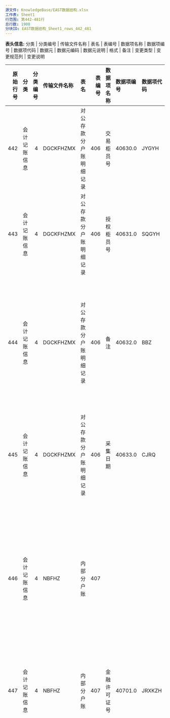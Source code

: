 ```yaml
---
源文件: KnowledgeBase/EAST数据结构.xlsx
工作表: Sheet1
行范围: 第442-481行
总行数: 1908
分块ID: EAST数据结构_Sheet1_rows_442_481
---
```


**表头信息:** 分类 | 分类编号 | 传输文件名称 | 表名 | 表编号 | 数据项名称 | 数据项编号 | 数据项代码 | 数据元 | 数据元编码 | 数据元说明 | 格式 | 备注 | 变更类型 | 变更规范列 | 变更说明

|   原始行号 | 分类         |   分类编号 | 传输文件名称   | 表名                   |   表编号 | 数据项名称     | 数据项编号   | 数据项代码   | 数据元       | 数据元编码   | 数据元说明                                                                                                                                                                                                                                                                                                                               | 格式   | 备注                                                                                                                                                                                                                                                                                                              | 变更类型   | 变更规范列   | 变更说明       |
|-----------:|:-------------|-----------:|:---------------|:-----------------------|---------:|:---------------|:-------------|:-------------|:-------------|:-------------|:-----------------------------------------------------------------------------------------------------------------------------------------------------------------------------------------------------------------------------------------------------------------------------------------------------------------------------------------|:-------|:------------------------------------------------------------------------------------------------------------------------------------------------------------------------------------------------------------------------------------------------------------------------------------------------------------------|:-----------|:-------------|:---------------|
|        442 | 会计记账信息 |          4 | DGCKFHZMX      | 对公存款分户账明细记录 |      406 | 交易柜员号     | 40630.0      | JYGYH        | 柜员号       | 1020.0       | 柜员编号，银行自定义。                                                                                                                                                                                                                                                                                                                   | C..30  | 关联数据项：柜员表.柜员号，自动办理的柜员号允许为空。                                                                                                                                                                                                                                                             |            |              |                |
|        443 | 会计记账信息 |          4 | DGCKFHZMX      | 对公存款分户账明细记录 |      406 | 授权柜员号     | 40631.0      | SQGYH        | 柜员号       | 1020.0       | 柜员编号，银行自定义。                                                                                                                                                                                                                                                                                                                   | C..30  | 关联数据项：柜员表.柜员号，无需授权的柜员号允许为空。                                                                                                                                                                                                                                                             | 修改       | 备注         |                |
|        444 | 会计记账信息 |          4 | DGCKFHZMX      | 对公存款分户账明细记录 |      406 | 备注           | 40632.0      | BBZ          | 备注         | 1038.0       | 银行自定义。                                                                                                                                                                                                                                                                                                                             | C..600 | 描述其他字段未能详尽说明的情况，或标注对本条报送记录的特殊说明（如视需要可用于说明各种不满足检核规则的例外情况：客户信息表中可标注“境外客户”“客户已工商注销”“客户名下账户均已管控”，信贷分户账中可标注“线上化业务”“自助类贷款”等）。不同备注事项用英文半角分号隔开。                                              | 新增       |              |                |
|        445 | 会计记账信息 |          4 | DGCKFHZMX      | 对公存款分户账明细记录 |      406 | 采集日期       | 40633.0      | CJRQ         | 日期         | 1005.0       | YYYYMMDD，默认值99991231。                                                                                                                                                                                                                                                                                                               | C8     | PK。采集日期指该期（批次）数据报送的期末日期，例如：按日采集的表，采集日期应为每日；按月采集的表，采集日期应为月末最后一天；以此类推。有特殊报送要求的，应以报送要求的截至日期为采集日期。                                                                                                                        |            |              |                |
|        446 | 会计记账信息 |          4 | NBFHZ          | 内部分户账             |      407 |                |              |              |              |              |                                                                                                                                                                                                                                                                                                                                          |        | 根据会计核算科目，除单列账之外的科目原则上都归入内部账采集；单列账报送至信用卡、对公/个人等分户账中；资本账户需要报送。以内部分户账号为最小颗粒报送，如账户注销或终结，在报送该账户最终状态后的次月可不再报送。交易与核算分离的机构，应根据总账科目中划分出对应内部分户账性质的科目，自定义内部分户账号进行报送。 | 修改       | 备注         |                |
|        447 | 会计记账信息 |          4 | NBFHZ          | 内部分户账             |      407 | 金融许可证号   | 40701.0      | JRXKZH       | 金融许可证号 | 1011.0       | 金融许可证机构编码编制规则（试行）                                                                                                                                                                                                                                                                                                       | C..30  | 填报账户归属的银行机构。营业机构、管理机构必须填报“金融许可证号”，内设机构、虚拟机构及营业部取本级或上一级管理机构的金融许可证号，优先取本级。                                                                                                                                                                    | 修改       | 备注         |                |
|            |              |            |                |                        |          |                |              |              |              |              | 　一、机构编码结构                                                                                                                                                                                                                                                                                                                       |        |                                                                                                                                                                                                                                                                                                                   |            |              |                |
|            |              |            |                |                        |          |                |              |              |              |              | 　　机构编码由大写英文字母和数字组成，共15位。分六个部分，分别是机构类型代码、机构代码、组织类别代码、发证机关代码、地址代码、顺序代码，从左至右顺序排列，如下表所示。                                                                                                                                                                   |        |                                                                                                                                                                                                                                                                                                                   |            |              |                |
|            |              |            |                |                        |          |                |              |              |              |              | 　　二、机构编码含义                                                                                                                                                                                                                                                                                                                     |        |                                                                                                                                                                                                                                                                                                                   |            |              |                |
|            |              |            |                |                        |          |                |              |              |              |              | 　　（一）第［一］位是机构类型代码，用大写英文字母表示。                                                                                                                                                                                                                                                                                 |        |                                                                                                                                                                                                                                                                                                                   |            |              |                |
|            |              |            |                |                        |          |                |              |              |              |              | 　　A-政策性银行                                                                                                                                                                                                                                                                                                                         |        |                                                                                                                                                                                                                                                                                                                   |            |              |                |
|            |              |            |                |                        |          |                |              |              |              |              | 　　B-商业银行                                                                                                                                                                                                                                                                                                                           |        |                                                                                                                                                                                                                                                                                                                   |            |              |                |
|            |              |            |                |                        |          |                |              |              |              |              | 　　C-农村合作银行                                                                                                                                                                                                                                                                                                                       |        |                                                                                                                                                                                                                                                                                                                   |            |              |                |
|            |              |            |                |                        |          |                |              |              |              |              | 　　D-城市信用社                                                                                                                                                                                                                                                                                                                         |        |                                                                                                                                                                                                                                                                                                                   |            |              |                |
|            |              |            |                |                        |          |                |              |              |              |              | 　　E-农村信用社                                                                                                                                                                                                                                                                                                                         |        |                                                                                                                                                                                                                                                                                                                   |            |              |                |
|            |              |            |                |                        |          |                |              |              |              |              | 　　F-资金互助社                                                                                                                                                                                                                                                                                                                         |        |                                                                                                                                                                                                                                                                                                                   |            |              |                |
|            |              |            |                |                        |          |                |              |              |              |              | 　　J-金融资产管理公司                                                                                                                                                                                                                                                                                                                   |        |                                                                                                                                                                                                                                                                                                                   |            |              |                |
|            |              |            |                |                        |          |                |              |              |              |              | 　　K-信托公司                                                                                                                                                                                                                                                                                                                           |        |                                                                                                                                                                                                                                                                                                                   |            |              |                |
|            |              |            |                |                        |          |                |              |              |              |              | 　　L-财务公司                                                                                                                                                                                                                                                                                                                           |        |                                                                                                                                                                                                                                                                                                                   |            |              |                |
|            |              |            |                |                        |          |                |              |              |              |              | 　　M-金融租赁公司                                                                                                                                                                                                                                                                                                                       |        |                                                                                                                                                                                                                                                                                                                   |            |              |                |
|            |              |            |                |                        |          |                |              |              |              |              | 　　N-汽车金融公司                                                                                                                                                                                                                                                                                                                       |        |                                                                                                                                                                                                                                                                                                                   |            |              |                |
|            |              |            |                |                        |          |                |              |              |              |              | 　　P-货币经纪公司                                                                                                                                                                                                                                                                                                                       |        |                                                                                                                                                                                                                                                                                                                   |            |              |                |
|            |              |            |                |                        |          |                |              |              |              |              | 　　Q-贷款公司                                                                                                                                                                                                                                                                                                                           |        |                                                                                                                                                                                                                                                                                                                   |            |              |                |
|            |              |            |                |                        |          |                |              |              |              |              | 　　Z-其他类金融机构                                                                                                                                                                                                                                                                                                                     |        |                                                                                                                                                                                                                                                                                                                   |            |              |                |
|            |              |            |                |                        |          |                |              |              |              |              | 　　新增机构类型时，根据需要确定机构类型代码。                                                                                                                                                                                                                                                                                           |        |                                                                                                                                                                                                                                                                                                                   |            |              |                |
|            |              |            |                |                        |          |                |              |              |              |              | 　　（二）第［二］位至第［五］位是机构代码，用数字表示。                                                                                                                                                                                                                                                                                 |        |                                                                                                                                                                                                                                                                                                                   |            |              |                |
|            |              |            |                |                        |          |                |              |              |              |              | 　　1.每个法人机构指定唯一的代码，由计算机系统按照规则自动生成。除农村信用社、资金互助社、贷款公司（E、F、Q类机构）外，全国统一编码。E、F、Q类机构在省（自治区、直辖市）范围内统一编码。                                                                                                                                                 |        |                                                                                                                                                                                                                                                                                                                   |            |              |                |
|            |              |            |                |                        |          |                |              |              |              |              | 　　2.新设立的机构依照所属机构类型顺序排列。                                                                                                                                                                                                                                                                                             |        |                                                                                                                                                                                                                                                                                                                   |            |              |                |
|            |              |            |                |                        |          |                |              |              |              |              | 　　机构代码编码示例如下：                                                                                                                                                                                                                                                                                                               |        |                                                                                                                                                                                                                                                                                                                   |            |              |                |
|            |              |            |                |                        |          |                |              |              |              |              | 　　A-政策性银行                                                                                                                                                                                                                                                                                                                         |        |                                                                                                                                                                                                                                                                                                                   |            |              |                |
|            |              |            |                |                        |          |                |              |              |              |              | 　　0001-国家开发银行                                                                                                                                                                                                                                                                                                                    |        |                                                                                                                                                                                                                                                                                                                   |            |              |                |
|            |              |            |                |                        |          |                |              |              |              |              | 　　……                                                                                                                                                                                                                                                                                                                                   |        |                                                                                                                                                                                                                                                                                                                   |            |              |                |
|            |              |            |                |                        |          |                |              |              |              |              | 　　B-商业银行                                                                                                                                                                                                                                                                                                                           |        |                                                                                                                                                                                                                                                                                                                   |            |              |                |
|            |              |            |                |                        |          |                |              |              |              |              | 　　0001-中国工商银行股份有限公司                                                                                                                                                                                                                                                                                                        |        |                                                                                                                                                                                                                                                                                                                   |            |              |                |
|            |              |            |                |                        |          |                |              |              |              |              | 　　……                                                                                                                                                                                                                                                                                                                                   |        |                                                                                                                                                                                                                                                                                                                   |            |              |                |
|            |              |            |                |                        |          |                |              |              |              |              | 　　C-农村合作银行                                                                                                                                                                                                                                                                                                                       |        |                                                                                                                                                                                                                                                                                                                   |            |              |                |
|            |              |            |                |                        |          |                |              |              |              |              | 　　0001-天津大港农村合作银行                                                                                                                                                                                                                                                                                                            |        |                                                                                                                                                                                                                                                                                                                   |            |              |                |
|            |              |            |                |                        |          |                |              |              |              |              | 　　……                                                                                                                                                                                                                                                                                                                                   |        |                                                                                                                                                                                                                                                                                                                   |            |              |                |
|            |              |            |                |                        |          |                |              |              |              |              | 　　D-城市信用社                                                                                                                                                                                                                                                                                                                         |        |                                                                                                                                                                                                                                                                                                                   |            |              |                |
|            |              |            |                |                        |          |                |              |              |              |              | 　　0001-邯郸市城市信用社股份有限公司                                                                                                                                                                                                                                                                                                    |        |                                                                                                                                                                                                                                                                                                                   |            |              |                |
|            |              |            |                |                        |          |                |              |              |              |              | 　　……                                                                                                                                                                                                                                                                                                                                   |        |                                                                                                                                                                                                                                                                                                                   |            |              |                |
|            |              |            |                |                        |          |                |              |              |              |              | 　　E-农村信用社天津市                                                                                                                                                                                                                                                                                                                   |        |                                                                                                                                                                                                                                                                                                                   |            |              |                |
|            |              |            |                |                        |          |                |              |              |              |              | 　　0001-天津市宝坻区农村信用合作联社                                                                                                                                                                                                                                                                                                    |        |                                                                                                                                                                                                                                                                                                                   |            |              |                |
|            |              |            |                |                        |          |                |              |              |              |              | 　　……                                                                                                                                                                                                                                                                                                                                   |        |                                                                                                                                                                                                                                                                                                                   |            |              |                |
|            |              |            |                |                        |          |                |              |              |              |              | 　　新疆维吾尔自治区                                                                                                                                                                                                                                                                                                                     |        |                                                                                                                                                                                                                                                                                                                   |            |              |                |
|            |              |            |                |                        |          |                |              |              |              |              | 　　0001-新疆维吾尔自治区农村信用社联合社                                                                                                                                                                                                                                                                                                |        |                                                                                                                                                                                                                                                                                                                   |            |              |                |
|            |              |            |                |                        |          |                |              |              |              |              | 　　……                                                                                                                                                                                                                                                                                                                                   |        |                                                                                                                                                                                                                                                                                                                   |            |              |                |
|            |              |            |                |                        |          |                |              |              |              |              | 　　F-资金互助社                                                                                                                                                                                                                                                                                                                         |        |                                                                                                                                                                                                                                                                                                                   |            |              |                |
|            |              |            |                |                        |          |                |              |              |              |              | 　　吉林省                                                                                                                                                                                                                                                                                                                               |        |                                                                                                                                                                                                                                                                                                                   |            |              |                |
|            |              |            |                |                        |          |                |              |              |              |              | 　　0001-吉林省梨树县闰家村百信农村资金互助社                                                                                                                                                                                                                                                                                            |        |                                                                                                                                                                                                                                                                                                                   |            |              |                |
|            |              |            |                |                        |          |                |              |              |              |              | 　　……                                                                                                                                                                                                                                                                                                                                   |        |                                                                                                                                                                                                                                                                                                                   |            |              |                |
|            |              |            |                |                        |          |                |              |              |              |              | 　　青海省                                                                                                                                                                                                                                                                                                                               |        |                                                                                                                                                                                                                                                                                                                   |            |              |                |
|            |              |            |                |                        |          |                |              |              |              |              | 　　0001-青海省乐都县雨润镇兴乐农村资金互助社                                                                                                                                                                                                                                                                                            |        |                                                                                                                                                                                                                                                                                                                   |            |              |                |
|            |              |            |                |                        |          |                |              |              |              |              | 　　……                                                                                                                                                                                                                                                                                                                                   |        |                                                                                                                                                                                                                                                                                                                   |            |              |                |
|            |              |            |                |                        |          |                |              |              |              |              | 　　J-金融资产管理公司                                                                                                                                                                                                                                                                                                                   |        |                                                                                                                                                                                                                                                                                                                   |            |              |                |
|            |              |            |                |                        |          |                |              |              |              |              | 　　0001-中国华融资产管理公司                                                                                                                                                                                                                                                                                                            |        |                                                                                                                                                                                                                                                                                                                   |            |              |                |
|            |              |            |                |                        |          |                |              |              |              |              | 　　……                                                                                                                                                                                                                                                                                                                                   |        |                                                                                                                                                                                                                                                                                                                   |            |              |                |
|            |              |            |                |                        |          |                |              |              |              |              | 　　K-信托投资公司                                                                                                                                                                                                                                                                                                                       |        |                                                                                                                                                                                                                                                                                                                   |            |              |                |
|            |              |            |                |                        |          |                |              |              |              |              | 　　0001-中诚信托投资有限责任公司                                                                                                                                                                                                                                                                                                        |        |                                                                                                                                                                                                                                                                                                                   |            |              |                |
|            |              |            |                |                        |          |                |              |              |              |              | 　　……                                                                                                                                                                                                                                                                                                                                   |        |                                                                                                                                                                                                                                                                                                                   |            |              |                |
|            |              |            |                |                        |          |                |              |              |              |              | 　　L-财务公司                                                                                                                                                                                                                                                                                                                           |        |                                                                                                                                                                                                                                                                                                                   |            |              |                |
|            |              |            |                |                        |          |                |              |              |              |              | 　　0001-中海石油财务有限责任公司                                                                                                                                                                                                                                                                                                        |        |                                                                                                                                                                                                                                                                                                                   |            |              |                |
|            |              |            |                |                        |          |                |              |              |              |              | 　　……                                                                                                                                                                                                                                                                                                                                   |        |                                                                                                                                                                                                                                                                                                                   |            |              |                |
|            |              |            |                |                        |          |                |              |              |              |              | 　　M-金融租赁公司                                                                                                                                                                                                                                                                                                                       |        |                                                                                                                                                                                                                                                                                                                   |            |              |                |
|            |              |            |                |                        |          |                |              |              |              |              | 　　0001-中国外贸金融租赁公司                                                                                                                                                                                                                                                                                                            |        |                                                                                                                                                                                                                                                                                                                   |            |              |                |
|            |              |            |                |                        |          |                |              |              |              |              | 　　……                                                                                                                                                                                                                                                                                                                                   |        |                                                                                                                                                                                                                                                                                                                   |            |              |                |
|            |              |            |                |                        |          |                |              |              |              |              | 　　N-汽车金融公司                                                                                                                                                                                                                                                                                                                       |        |                                                                                                                                                                                                                                                                                                                   |            |              |                |
|            |              |            |                |                        |          |                |              |              |              |              | 　　0001-大众汽车金融（中国）有限公司                                                                                                                                                                                                                                                                                                    |        |                                                                                                                                                                                                                                                                                                                   |            |              |                |
|            |              |            |                |                        |          |                |              |              |              |              | 　　……                                                                                                                                                                                                                                                                                                                                   |        |                                                                                                                                                                                                                                                                                                                   |            |              |                |
|            |              |            |                |                        |          |                |              |              |              |              | 　　P-货币经纪公司                                                                                                                                                                                                                                                                                                                       |        |                                                                                                                                                                                                                                                                                                                   |            |              |                |
|            |              |            |                |                        |          |                |              |              |              |              | 　　0001-上海国利货币经纪有限公司                                                                                                                                                                                                                                                                                                        |        |                                                                                                                                                                                                                                                                                                                   |            |              |                |
|            |              |            |                |                        |          |                |              |              |              |              | 　　……                                                                                                                                                                                                                                                                                                                                   |        |                                                                                                                                                                                                                                                                                                                   |            |              |                |
|            |              |            |                |                        |          |                |              |              |              |              | 　　Q-贷款公司四川省                                                                                                                                                                                                                                                                                                                     |        |                                                                                                                                                                                                                                                                                                                   |            |              |                |
|            |              |            |                |                        |          |                |              |              |              |              | 　　0001-四川省仪陇县惠民贷款有限责任公司                                                                                                                                                                                                                                                                                                |        |                                                                                                                                                                                                                                                                                                                   |            |              |                |
|            |              |            |                |                        |          |                |              |              |              |              | 　　……                                                                                                                                                                                                                                                                                                                                   |        |                                                                                                                                                                                                                                                                                                                   |            |              |                |
|            |              |            |                |                        |          |                |              |              |              |              | 　　新疆维吾尔自治区                                                                                                                                                                                                                                                                                                                     |        |                                                                                                                                                                                                                                                                                                                   |            |              |                |
|            |              |            |                |                        |          |                |              |              |              |              | 　　0001-                                                                                                                                                                                                                                                                                                                                |        |                                                                                                                                                                                                                                                                                                                   |            |              |                |
|            |              |            |                |                        |          |                |              |              |              |              | 　　……                                                                                                                                                                                                                                                                                                                                   |        |                                                                                                                                                                                                                                                                                                                   |            |              |                |
|            |              |            |                |                        |          |                |              |              |              |              | 　　Z-其他类金融机构                                                                                                                                                                                                                                                                                                                     |        |                                                                                                                                                                                                                                                                                                                   |            |              |                |
|            |              |            |                |                        |          |                |              |              |              |              | 　　0001-中央国债登记结算有限责任公司                                                                                                                                                                                                                                                                                                    |        |                                                                                                                                                                                                                                                                                                                   |            |              |                |
|            |              |            |                |                        |          |                |              |              |              |              | 　　……                                                                                                                                                                                                                                                                                                                                   |        |                                                                                                                                                                                                                                                                                                                   |            |              |                |
|            |              |            |                |                        |          |                |              |              |              |              | 　　（三）第〔六〕位是组织类别代码，用大写英文字母表示。                                                                                                                                                                                                                                                                                 |        |                                                                                                                                                                                                                                                                                                                   |            |              |                |
|            |              |            |                |                        |          |                |              |              |              |              | 　　机构类型不同，组织类别代码的含义不同。定义如下：                                                                                                                                                                                                                                                                                     |        |                                                                                                                                                                                                                                                                                                                   |            |              |                |
|            |              |            |                |                        |          |                |              |              |              |              | 　　1.A-政策性银行                                                                                                                                                                                                                                                                                                                       |        |                                                                                                                                                                                                                                                                                                                   |            |              |                |
|            |              |            |                |                        |          |                |              |              |              |              | 　　H-总行                                                                                                                                                                                                                                                                                                                               |        |                                                                                                                                                                                                                                                                                                                   |            |              |                |
|            |              |            |                |                        |          |                |              |              |              |              | 　　G-总行营业部                                                                                                                                                                                                                                                                                                                         |        |                                                                                                                                                                                                                                                                                                                   |            |              |                |
|            |              |            |                |                        |          |                |              |              |              |              | 　　H-级分行                                                                                                                                                                                                                                                                                                                             |        |                                                                                                                                                                                                                                                                                                                   |            |              |                |
|            |              |            |                |                        |          |                |              |              |              |              | 　　K-一级分行营业部                                                                                                                                                                                                                                                                                                                     |        |                                                                                                                                                                                                                                                                                                                   |            |              |                |
|            |              |            |                |                        |          |                |              |              |              |              | 　　M-二级分行                                                                                                                                                                                                                                                                                                                           |        |                                                                                                                                                                                                                                                                                                                   |            |              |                |
|            |              |            |                |                        |          |                |              |              |              |              | 　　S-支行                                                                                                                                                                                                                                                                                                                               |        |                                                                                                                                                                                                                                                                                                                   |            |              |                |
|            |              |            |                |                        |          |                |              |              |              |              | 　　X-其他分支机构                                                                                                                                                                                                                                                                                                                       |        |                                                                                                                                                                                                                                                                                                                   |            |              |                |
|            |              |            |                |                        |          |                |              |              |              |              | 　　2.B-商业银行                                                                                                                                                                                                                                                                                                                         |        |                                                                                                                                                                                                                                                                                                                   |            |              |                |
|            |              |            |                |                        |          |                |              |              |              |              | 　　H-总行                                                                                                                                                                                                                                                                                                                               |        |                                                                                                                                                                                                                                                                                                                   |            |              |                |
|            |              |            |                |                        |          |                |              |              |              |              | 　　G-总行营业部、专营机构                                                                                                                                                                                                                                                                                                               |        |                                                                                                                                                                                                                                                                                                                   |            |              |                |
|            |              |            |                |                        |          |                |              |              |              |              | 　　B-一级分行                                                                                                                                                                                                                                                                                                                           |        |                                                                                                                                                                                                                                                                                                                   |            |              |                |
|            |              |            |                |                        |          |                |              |              |              |              | 　　K-一级分行营业部                                                                                                                                                                                                                                                                                                                     |        |                                                                                                                                                                                                                                                                                                                   |            |              |                |
|            |              |            |                |                        |          |                |              |              |              |              | 　　L-二级分行                                                                                                                                                                                                                                                                                                                           |        |                                                                                                                                                                                                                                                                                                                   |            |              |                |
|            |              |            |                |                        |          |                |              |              |              |              | 　　M-直属支行                                                                                                                                                                                                                                                                                                                           |        |                                                                                                                                                                                                                                                                                                                   |            |              |                |
|            |              |            |                |                        |          |                |              |              |              |              | 　　N-二级分行营业部                                                                                                                                                                                                                                                                                                                     |        |                                                                                                                                                                                                                                                                                                                   |            |              |                |
|            |              |            |                |                        |          |                |              |              |              |              | 　　S-支行                                                                                                                                                                                                                                                                                                                               |        |                                                                                                                                                                                                                                                                                                                   |            |              |                |
|            |              |            |                |                        |          |                |              |              |              |              | 　　U-分理处、办事处、营业所                                                                                                                                                                                                                                                                                                             |        |                                                                                                                                                                                                                                                                                                                   |            |              |                |
|            |              |            |                |                        |          |                |              |              |              |              | 　　V-储蓄所                                                                                                                                                                                                                                                                                                                             |        |                                                                                                                                                                                                                                                                                                                   |            |              |                |
|            |              |            |                |                        |          |                |              |              |              |              | 　　X-其他分支机构                                                                                                                                                                                                                                                                                                                       |        |                                                                                                                                                                                                                                                                                                                   |            |              |                |
|            |              |            |                |                        |          |                |              |              |              |              | 　　3.C-农村合作银行                                                                                                                                                                                                                                                                                                                     |        |                                                                                                                                                                                                                                                                                                                   |            |              |                |
|            |              |            |                |                        |          |                |              |              |              |              | 　　H-总行                                                                                                                                                                                                                                                                                                                               |        |                                                                                                                                                                                                                                                                                                                   |            |              |                |
|            |              |            |                |                        |          |                |              |              |              |              | 　　S-支行                                                                                                                                                                                                                                                                                                                               |        |                                                                                                                                                                                                                                                                                                                   |            |              |                |
|            |              |            |                |                        |          |                |              |              |              |              | 　　U-分理处                                                                                                                                                                                                                                                                                                                             |        |                                                                                                                                                                                                                                                                                                                   |            |              |                |
|            |              |            |                |                        |          |                |              |              |              |              | 　　V-储蓄所                                                                                                                                                                                                                                                                                                                             |        |                                                                                                                                                                                                                                                                                                                   |            |              |                |
|            |              |            |                |                        |          |                |              |              |              |              | 　　X-其他分支机构                                                                                                                                                                                                                                                                                                                       |        |                                                                                                                                                                                                                                                                                                                   |            |              |                |
|            |              |            |                |                        |          |                |              |              |              |              | 　　4.D-城市信用社                                                                                                                                                                                                                                                                                                                       |        |                                                                                                                                                                                                                                                                                                                   |            |              |                |
|            |              |            |                |                        |          |                |              |              |              |              | 　　H-法人                                                                                                                                                                                                                                                                                                                               |        |                                                                                                                                                                                                                                                                                                                   |            |              |                |
|            |              |            |                |                        |          |                |              |              |              |              | 　　S-分社、营业部                                                                                                                                                                                                                                                                                                                       |        |                                                                                                                                                                                                                                                                                                                   |            |              |                |
|            |              |            |                |                        |          |                |              |              |              |              | 　　X-其他分支机构                                                                                                                                                                                                                                                                                                                       |        |                                                                                                                                                                                                                                                                                                                   |            |              |                |
|            |              |            |                |                        |          |                |              |              |              |              | 　　5.E-农村信用社                                                                                                                                                                                                                                                                                                                       |        |                                                                                                                                                                                                                                                                                                                   |            |              |                |
|            |              |            |                |                        |          |                |              |              |              |              | 　　H-省（自治区、直辖市）联合社                                                                                                                                                                                                                                                                                                         |        |                                                                                                                                                                                                                                                                                                                   |            |              |                |
|            |              |            |                |                        |          |                |              |              |              |              | 　　B-地（市）联合社、联社                                                                                                                                                                                                                                                                                                               |        |                                                                                                                                                                                                                                                                                                                   |            |              |                |
|            |              |            |                |                        |          |                |              |              |              |              | 　　S-县（市）联合社、联社、合作社（县级）                                                                                                                                                                                                                                                                                               |        |                                                                                                                                                                                                                                                                                                                   |            |              |                |
|            |              |            |                |                        |          |                |              |              |              |              | 　　T-信用合作社                                                                                                                                                                                                                                                                                                                         |        |                                                                                                                                                                                                                                                                                                                   |            |              |                |
|            |              |            |                |                        |          |                |              |              |              |              | 　　U-信用社、分社                                                                                                                                                                                                                                                                                                                       |        |                                                                                                                                                                                                                                                                                                                   |            |              |                |
|            |              |            |                |                        |          |                |              |              |              |              | 　　V-储蓄所                                                                                                                                                                                                                                                                                                                             |        |                                                                                                                                                                                                                                                                                                                   |            |              |                |
|            |              |            |                |                        |          |                |              |              |              |              | 　　X-其他分支机构                                                                                                                                                                                                                                                                                                                       |        |                                                                                                                                                                                                                                                                                                                   |            |              |                |
|            |              |            |                |                        |          |                |              |              |              |              | 　　6.F-资金互助社                                                                                                                                                                                                                                                                                                                       |        |                                                                                                                                                                                                                                                                                                                   |            |              |                |
|            |              |            |                |                        |          |                |              |              |              |              | 　　H-法人                                                                                                                                                                                                                                                                                                                               |        |                                                                                                                                                                                                                                                                                                                   |            |              |                |
|            |              |            |                |                        |          |                |              |              |              |              | 　　7.J-金融资产管理公司                                                                                                                                                                                                                                                                                                                 |        |                                                                                                                                                                                                                                                                                                                   |            |              |                |
|            |              |            |                |                        |          |                |              |              |              |              | 　　H-总公司                                                                                                                                                                                                                                                                                                                             |        |                                                                                                                                                                                                                                                                                                                   |            |              |                |
|            |              |            |                |                        |          |                |              |              |              |              | 　　B-办事处                                                                                                                                                                                                                                                                                                                             |        |                                                                                                                                                                                                                                                                                                                   |            |              |                |
|            |              |            |                |                        |          |                |              |              |              |              | 　　X-其他分支机构                                                                                                                                                                                                                                                                                                                       |        |                                                                                                                                                                                                                                                                                                                   |            |              |                |
|            |              |            |                |                        |          |                |              |              |              |              | 　　8.K-信托公司                                                                                                                                                                                                                                                                                                                         |        |                                                                                                                                                                                                                                                                                                                   |            |              |                |
|            |              |            |                |                        |          |                |              |              |              |              | 　　H-法人                                                                                                                                                                                                                                                                                                                               |        |                                                                                                                                                                                                                                                                                                                   |            |              |                |
|            |              |            |                |                        |          |                |              |              |              |              | 　　9.N-汽车金融公司                                                                                                                                                                                                                                                                                                                     |        |                                                                                                                                                                                                                                                                                                                   |            |              |                |
|            |              |            |                |                        |          |                |              |              |              |              | 　　H-法人                                                                                                                                                                                                                                                                                                                               |        |                                                                                                                                                                                                                                                                                                                   |            |              |                |
|            |              |            |                |                        |          |                |              |              |              |              | 　　10.L-财务公司                                                                                                                                                                                                                                                                                                                        |        |                                                                                                                                                                                                                                                                                                                   |            |              |                |
|            |              |            |                |                        |          |                |              |              |              |              | 　　H-总公司                                                                                                                                                                                                                                                                                                                             |        |                                                                                                                                                                                                                                                                                                                   |            |              |                |
|            |              |            |                |                        |          |                |              |              |              |              | 　　B-分公司                                                                                                                                                                                                                                                                                                                             |        |                                                                                                                                                                                                                                                                                                                   |            |              |                |
|            |              |            |                |                        |          |                |              |              |              |              | 　　X-其他分支机构                                                                                                                                                                                                                                                                                                                       |        |                                                                                                                                                                                                                                                                                                                   |            |              |                |
|            |              |            |                |                        |          |                |              |              |              |              | 　　11.M-金融租赁公司                                                                                                                                                                                                                                                                                                                    |        |                                                                                                                                                                                                                                                                                                                   |            |              |                |
|            |              |            |                |                        |          |                |              |              |              |              | 　　H-总公司                                                                                                                                                                                                                                                                                                                             |        |                                                                                                                                                                                                                                                                                                                   |            |              |                |
|            |              |            |                |                        |          |                |              |              |              |              | 　　B-分公司                                                                                                                                                                                                                                                                                                                             |        |                                                                                                                                                                                                                                                                                                                   |            |              |                |
|            |              |            |                |                        |          |                |              |              |              |              | 　　X-其他分支机构                                                                                                                                                                                                                                                                                                                       |        |                                                                                                                                                                                                                                                                                                                   |            |              |                |
|            |              |            |                |                        |          |                |              |              |              |              | 　　12.P-货币经纪公司                                                                                                                                                                                                                                                                                                                    |        |                                                                                                                                                                                                                                                                                                                   |            |              |                |
|            |              |            |                |                        |          |                |              |              |              |              | 　　H-总公司                                                                                                                                                                                                                                                                                                                             |        |                                                                                                                                                                                                                                                                                                                   |            |              |                |
|            |              |            |                |                        |          |                |              |              |              |              | 　　B-分公司                                                                                                                                                                                                                                                                                                                             |        |                                                                                                                                                                                                                                                                                                                   |            |              |                |
|            |              |            |                |                        |          |                |              |              |              |              | 　　X-其他分支机构                                                                                                                                                                                                                                                                                                                       |        |                                                                                                                                                                                                                                                                                                                   |            |              |                |
|            |              |            |                |                        |          |                |              |              |              |              | 　　13.Q-贷款公司                                                                                                                                                                                                                                                                                                                        |        |                                                                                                                                                                                                                                                                                                                   |            |              |                |
|            |              |            |                |                        |          |                |              |              |              |              | 　　H-总公司                                                                                                                                                                                                                                                                                                                             |        |                                                                                                                                                                                                                                                                                                                   |            |              |                |
|            |              |            |                |                        |          |                |              |              |              |              | 　　B-分公司                                                                                                                                                                                                                                                                                                                             |        |                                                                                                                                                                                                                                                                                                                   |            |              |                |
|            |              |            |                |                        |          |                |              |              |              |              | 　　X-其他分支机构                                                                                                                                                                                                                                                                                                                       |        |                                                                                                                                                                                                                                                                                                                   |            |              |                |
|            |              |            |                |                        |          |                |              |              |              |              | 　　14.Z-其他类金融机构                                                                                                                                                                                                                                                                                                                  |        |                                                                                                                                                                                                                                                                                                                   |            |              |                |
|            |              |            |                |                        |          |                |              |              |              |              | 　　Z类机构组织类别代码编码方法参照以上规则。                                                                                                                                                                                                                                                                                            |        |                                                                                                                                                                                                                                                                                                                   |            |              |                |
|            |              |            |                |                        |          |                |              |              |              |              | 　　新增机构类型时，参照以上规则，根据实际情况定义其组织类别代码。                                                                                                                                                                                                                                                                       |        |                                                                                                                                                                                                                                                                                                                   |            |              |                |
|            |              |            |                |                        |          |                |              |              |              |              | 　　（四）第〔七〕位是发证机关代码，用数字表示。                                                                                                                                                                                                                                                                                         |        |                                                                                                                                                                                                                                                                                                                   |            |              |                |
|            |              |            |                |                        |          |                |              |              |              |              | 　　1-银保监会                                                                                                                                                                                                                                                                                                                           |        |                                                                                                                                                                                                                                                                                                                   |            |              |                |
|            |              |            |                |                        |          |                |              |              |              |              | 　　2-银监局                                                                                                                                                                                                                                                                                                                             |        |                                                                                                                                                                                                                                                                                                                   |            |              |                |
|            |              |            |                |                        |          |                |              |              |              |              | 　　3-银监分局                                                                                                                                                                                                                                                                                                                           |        |                                                                                                                                                                                                                                                                                                                   |            |              |                |
|            |              |            |                |                        |          |                |              |              |              |              | 　　（五）第〔八〕位至第〔十一〕是地址代码，用数字表示。按照《中华人民共和国行政区划代码》 （GB/T2260），取市（地区、自治州、盟）、直辖市行政区划代码前四位，作为地址代码。                                                                                                                                                              |        |                                                                                                                                                                                                                                                                                                                   |            |              |                |
|            |              |            |                |                        |          |                |              |              |              |              | 　　地址代码示例如下：1100表示北京市，1200表示天津市，1301表示石家庄市，……                                                                                                                                                                                                                                                               |        |                                                                                                                                                                                                                                                                                                                   |            |              |                |
|            |              |            |                |                        |          |                |              |              |              |              | 　　（六）第〔十二〕位至第〔十五〕位是顺序代码，用数字表示。机构类型代码、机构代码、组织类别代码、发证机关代码和地址代码相同的机构按照制发金融许可证的顺序编码。                                                                                                                                                                         |        |                                                                                                                                                                                                                                                                                                                   |            |              |                |
|            |              |            |                |                        |          |                |              |              |              |              | 　　三、机构编码的编制规则                                                                                                                                                                                                                                                                                                               |        |                                                                                                                                                                                                                                                                                                                   |            |              |                |
|            |              |            |                |                        |          |                |              |              |              |              | 　　编制机构编码时，按照从左至右的顺序依次确定机构类型代码、机构代码、组织类别代码、发证机关代码、地址代码、顺序代码，由计算机自动生成。                                                                                                                                                                                                 |        |                                                                                                                                                                                                                                                                                                                   |            |              |                |
|            |              |            |                |                        |          |                |              |              |              |              | 　　为了保证机构编码的唯一性，以利于电子计算机较长时间地存储数据，因行政许可变更需换发金融许可证，涉及机构编码变更的，原机构编码不再使用.金融机构终止的，机构编码不再使用。注销开业许可收回金融许可证的，机构编码不再使用。                                                                                                              |        |                                                                                                                                                                                                                                                                                                                   |            |              |                |
|        448 | 会计记账信息 |          4 | NBFHZ          | 内部分户账             |      407 | 内部机构号     | 40702.0      | NBJGH        | 内部机构号   | 1012.0       | 银行内部机构号。应具有标识机构的唯一性。                                                                                                                                                                                                                                                                                                 | C..30  | 填报账户归属的银行机构。关联数据项：机构信息表.内部机构号                                                                                                                                                                                                                                                         |            |              |                |
|        449 | 会计记账信息 |          4 | NBFHZ          | 内部分户账             |      407 | 银行机构名称   | 40703.0      | YHJGMC       | 名称         | 1001.0       | 名称应与公章所使用的名称完全一致。银行机构以银保监会金融机构许可证登记名称为准。无独立金融机构许可证的机构，可在本名称中体现出机构特征。第三方支付平台填报第三方支付平台名称。                                                                                                                                                           | C..450 | 填报账户归属的银行机构。关联数据项：机构信息表.银行机构名称                                                                                                                                                                                                                                                       | 修改       | 格式         | 调整数据项位置 |
|            |              |            |                |                        |          |                |              |              |              |              | 客户名称按照客户的不同类型按如下标准填报。                                                                                                                                                                                                                                                                                               |        |                                                                                                                                                                                                                                                                                                                   |            |              |                |
|            |              |            |                |                        |          |                |              |              |              |              | （1）集团客户，填报银行对该集团授信采用的集团客户名称。视同集团客户填报的供应链融资填报核心企业客户名称。                                                                                                                                                                                                                                |        |                                                                                                                                                                                                                                                                                                                   |            |              |                |
|            |              |            |                |                        |          |                |              |              |              |              | （2）单一法人客户，经有关部门批准正式使用的全称，与公章所使用的名称完全一致。视同单一法人客户填报的分公司，填报分公司全称，与分公司公章所使用的名称完全一致。客户是境内涉密机构的，客户名称填报为“*********”。                                                                                                                           |        |                                                                                                                                                                                                                                                                                                                   |            |              |                |
|            |              |            |                |                        |          |                |              |              |              |              | （3）同业客户，经有关部门批准正式使用的客户全称，与客户公章所使用的名称完全一致。                                                                                                                                                                                                                                                        |        |                                                                                                                                                                                                                                                                                                                   |            |              |                |
|            |              |            |                |                        |          |                |              |              |              |              | （4）自然人，与有效证件上的姓名一致。                                                                                                                                                                                                                                                                                                    |        |                                                                                                                                                                                                                                                                                                                   |            |              |                |
|            |              |            |                |                        |          |                |              |              |              |              | （5）境外客户，客户名称填报英文名称。                                                                                                                                                                                                                                                                                                    |        |                                                                                                                                                                                                                                                                                                                   |            |              |                |
|        450 | 会计记账信息 |          4 | NBFHZ          | 内部分户账             |      407 | 明细科目编号   | 40704.0      | MXKMBH       | 会计科目编号 | 3002.0       | 机构实际使用的总账会计科目编码。                                                                                                                                                                                                                                                                                                         | C..60  | 同一条数据涉及多个明细科目的，仅填报该笔业务指向的主要科目，如：一笔贷款仅包含正常本金时，填报正常本金科目，如一笔贷款既包含正常本金也包含逾期本金时，填报逾期本金科目。关联数据项：总账会计全科目表.会计科目编号。                                                                                               | 修改       | 数据元       |                |
|        451 | 会计记账信息 |          4 | NBFHZ          | 内部分户账             |      407 | 明细科目名称   | 40705.0      | MXKMMC       | 会计科目名称 | 3003.0       | 机构实际使用的总账会计科目编码对应的名称。                                                                                                                                                                                                                                                                                               | C..300 | 同一条数据涉及多个明细科目的，仅填报该笔业务指向的主要科目，如：一笔贷款仅包含正常本金时，填报正常本金科目，如一笔贷款既包含正常本金也包含逾期本金时，填报逾期本金科目。关联数据项：总账会计全科目表.会计科目编号。                                                                                               | 修改       | 备注         |                |
|        452 | 会计记账信息 |          4 | NBFHZ          | 内部分户账             |      407 | 账户名称       | 40706.0      | ZHMC         | 账户名称     | 3011.0       | 不同类型的账户名称按照相应规定命名，如人民币银行结算账户名称须符合《人民币银行结算账户管理办法》（中国人民银行令2003年第5号）第二十四条规定。银行内部账户名称由银行自定义。如户名为自然人名称，则为隐私，银行机构变形，变形规则见《采集技术接口说明》。客户是境内涉密机构的，账户名称填报为“*********”。其他情况，则为非隐私，不做变形。 | C..450 | 非隐私，不做变形。如果为境内涉密机构的，填报为“*********”。                                                                                                                                                                                                                                                       | 修改       | 数据元、备注 | 调整数据项位置 |
|        453 | 会计记账信息 |          4 | NBFHZ          | 内部分户账             |      407 | 内部分户账账号 | 40707.0      | NBFHZZH      | 账号         | 3001.0       | 系统内最细一级的账号，无唯一性约束，不需要和序号、子序号等做拼接。                                                                                                                                                                                                                                                                       | C..60  | PK                                                                                                                                                                                                                                                                                                                | 修改       |              | 调整数据项位置 |
|        454 | 会计记账信息 |          4 | NBFHZ          | 内部分户账             |      407 | 币种           | 40708.0      | BZ           | 币种         | 3010.0       | 遵循《GB/T 12406 表示货币和资金的代码》的字母代码，如CNY。上述文件所列币种无法涵盖的，允许银行自定义填报。多个币种合计折算为人民币（本外币合计）的，填报为BWB。                                                                                                                                                                          | C3     | PK                                                                                                                                                                                                                                                                                                                | 修改       |              | 调整数据项位置 |
|        455 | 会计记账信息 |          4 | NBFHZ          | 内部分户账             |      407 | 借贷标志       | 40709.0      | JDBZ         | 借贷标志     | 3007.0       | 借，贷，借贷并列。                                                                                                                                                                                                                                                                                                                       | C..12  |                                                                                                                                                                                                                                                                                                                   | 修改       |              | 调整数据项位置 |
|        456 | 会计记账信息 |          4 | NBFHZ          | 内部分户账             |      407 | 借方余额       | 40710.0      | JFYE         | 余额         | 3009.0       | 与币种相对应金额。(以正数填列。如信贷分户账，某客户初次获得贷款1万元，此时余额为10000；如活期存款明细，某客户初次开户存入10000元，此时余额为10000）                                                                                                                                                                                      | D20.2  |                                                                                                                                                                                                                                                                                                                   |            |              |                |
|        457 | 会计记账信息 |          4 | NBFHZ          | 内部分户账             |      407 | 贷方余额       | 40711.0      | DFYE         | 余额         | 3009.0       | 与币种相对应金额。(以正数填列。如信贷分户账，某客户初次获得贷款1万元，此时余额为10000；如活期存款明细，某客户初次开户存入10000元，此时余额为10000）                                                                                                                                                                                      | D20.2  |                                                                                                                                                                                                                                                                                                                   |            |              |                |
|        458 | 会计记账信息 |          4 | NBFHZ          | 内部分户账             |      407 | 计息标志       | 40712.0      | JXBZ         | 是否标志     | 1002.0       | 是，否。                                                                                                                                                                                                                                                                                                                                 | C3     |                                                                                                                                                                                                                                                                                                                   |            |              |                |
|        459 | 会计记账信息 |          4 | NBFHZ          | 内部分户账             |      407 | 计息方式       | 40713.0      | JXFS         | 计息方式     | 3018.0       | 利息的计算方法，按月结息，按季结息，按半年结息，按年结息，不定期结息，不记利息，利随本清，其他-银行自定义。无法以枚举类型填报的，以“其他-XX”填报，其中“XX”为银行自定义类型。                                                                                                                                                             | C..60  | 无法按枚举类型填报的，填写“XX”，XX为银行自定义的计息方式                                                                                                                                                                                                                                                          | 修改       | 数据元说明   | 增加备注说明   |
|        460 | 会计记账信息 |          4 | NBFHZ          | 内部分户账             |      407 | 利率           | 40714.0      | LL           | 利率         | 3017.0       | 百分比为单位，即%，如4.5%填报为4.5。                                                                                                                                                                                                                                                                                                     | D20.4  |                                                                                                                                                                                                                                                                                                                   |            |              |                |
|        461 | 会计记账信息 |          4 | NBFHZ          | 内部分户账             |      407 | 开户日期       | 40715.0      | KHRQ         | 日期         | 1005.0       | YYYYMMDD，默认值99991231。                                                                                                                                                                                                                                                                                                               | C8     |                                                                                                                                                                                                                                                                                                                   |            |              |                |
|        462 | 会计记账信息 |          4 | NBFHZ          | 内部分户账             |      407 | 销户日期       | 40716.0      | XHRQ         | 日期         | 1005.0       | YYYYMMDD，默认值99991231。                                                                                                                                                                                                                                                                                                               | C8     | 账户销户的日期。账户状态正常时，填默认值。                                                                                                                                                                                                                                                                        | 修改       |              | 增加备注说明   |
|        463 | 会计记账信息 |          4 | NBFHZ          | 内部分户账             |      407 | 账户状态       | 40717.0      | ZHZT         | 账户状态     | 3013.0       | 正常，预销户，销户，冻结，止付，其他-银行自定义。无法以枚举类型填报的，以“其他-XX”填报，其中“XX”为银行自定义类型。                                                                                                                                                                                                                       | C..30  |                                                                                                                                                                                                                                                                                                                   | 修改       | 数据元说明   | 增加备注说明   |
|        464 | 会计记账信息 |          4 | NBFHZ          | 内部分户账             |      407 | 备注           | 40718.0      | BBZ          | 备注         | 1038.0       | 银行自定义。                                                                                                                                                                                                                                                                                                                             | C..600 | 描述其他字段未能详尽说明的情况，或标注对本条报送记录的特殊说明（如视需要可用于说明各种不满足检核规则的例外情况：客户信息表中可标注“境外客户”“客户已工商注销”“客户名下账户均已管控”，信贷分户账中可标注“线上化业务”“自助类贷款”等）。不同备注事项用英文半角分号隔开。                                              | 新增       |              |                |
|        465 | 会计记账信息 |          4 | NBFHZ          | 内部分户账             |      407 | 采集日期       | 40719.0      | CJRQ         | 日期         | 1005.0       | YYYYMMDD，默认值99991231。                                                                                                                                                                                                                                                                                                               | C8     | PK。采集日期指该期（批次）数据报送的期末日期，例如：按日采集的表，采集日期应为每日；按月采集的表，采集日期应为月末最后一天；以此类推。有特殊报送要求的，应以报送要求的截至日期为采集日期。                                                                                                                        |            |              |                |
|        466 | 会计记账信息 |          4 | NBFHZMX        | 内部分户账明细记录     |      408 |                |              |              |              |              |                                                                                                                                                                                                                                                                                                                                          |        | 根据会计核算科目，除单列账之外的科目原则上都归入内部账采集；单列账报送至信用卡、对公/个人等分户账中；资本账户需要报送。                                                                                                                                                                                           | 修改       |              |                |
|        467 | 会计记账信息 |          4 | NBFHZMX        | 内部分户账明细记录     |      408 | 交易序列号     | 40801.0      | JYXLH        | 交易序列号   | 4001.0       | 唯一标识该笔交易的编号，银行自定义。可以是业务编号，也可以是交易系统中使用的时间戳，需能够体现交易次序，如：时间戳(纳秒)：1530027865231834600。                                                                                                                                                                                          | C..100 | PK。                                                                                                                                                                                                                                                                                                              | 新增       |              |                |
|        468 | 会计记账信息 |          4 | NBFHZMX        | 内部分户账明细记录     |      408 | 金融许可证号   | 40802.0      | JRXKZH       | 金融许可证号 | 1011.0       | 金融许可证机构编码编制规则（试行）                                                                                                                                                                                                                                                                                                       | C..30  | 填报账号归属的银行机构。营业机构、管理机构必须填报“金融许可证号”，内设机构、虚拟机构及营业部取本级或上一级管理机构的金融许可证号，优先取本级。                                                                                                                                                                    | 修改       | 备注         |                |
|            |              |            |                |                        |          |                |              |              |              |              | 　一、机构编码结构                                                                                                                                                                                                                                                                                                                       |        |                                                                                                                                                                                                                                                                                                                   |            |              |                |
|            |              |            |                |                        |          |                |              |              |              |              | 　　机构编码由大写英文字母和数字组成，共15位。分六个部分，分别是机构类型代码、机构代码、组织类别代码、发证机关代码、地址代码、顺序代码，从左至右顺序排列，如下表所示。                                                                                                                                                                   |        |                                                                                                                                                                                                                                                                                                                   |            |              |                |
|            |              |            |                |                        |          |                |              |              |              |              | 　　二、机构编码含义                                                                                                                                                                                                                                                                                                                     |        |                                                                                                                                                                                                                                                                                                                   |            |              |                |
|            |              |            |                |                        |          |                |              |              |              |              | 　　（一）第［一］位是机构类型代码，用大写英文字母表示。                                                                                                                                                                                                                                                                                 |        |                                                                                                                                                                                                                                                                                                                   |            |              |                |
|            |              |            |                |                        |          |                |              |              |              |              | 　　A-政策性银行                                                                                                                                                                                                                                                                                                                         |        |                                                                                                                                                                                                                                                                                                                   |            |              |                |
|            |              |            |                |                        |          |                |              |              |              |              | 　　B-商业银行                                                                                                                                                                                                                                                                                                                           |        |                                                                                                                                                                                                                                                                                                                   |            |              |                |
|            |              |            |                |                        |          |                |              |              |              |              | 　　C-农村合作银行                                                                                                                                                                                                                                                                                                                       |        |                                                                                                                                                                                                                                                                                                                   |            |              |                |
|            |              |            |                |                        |          |                |              |              |              |              | 　　D-城市信用社                                                                                                                                                                                                                                                                                                                         |        |                                                                                                                                                                                                                                                                                                                   |            |              |                |
|            |              |            |                |                        |          |                |              |              |              |              | 　　E-农村信用社                                                                                                                                                                                                                                                                                                                         |        |                                                                                                                                                                                                                                                                                                                   |            |              |                |
|            |              |            |                |                        |          |                |              |              |              |              | 　　F-资金互助社                                                                                                                                                                                                                                                                                                                         |        |                                                                                                                                                                                                                                                                                                                   |            |              |                |
|            |              |            |                |                        |          |                |              |              |              |              | 　　J-金融资产管理公司                                                                                                                                                                                                                                                                                                                   |        |                                                                                                                                                                                                                                                                                                                   |            |              |                |
|            |              |            |                |                        |          |                |              |              |              |              | 　　K-信托公司                                                                                                                                                                                                                                                                                                                           |        |                                                                                                                                                                                                                                                                                                                   |            |              |                |
|            |              |            |                |                        |          |                |              |              |              |              | 　　L-财务公司                                                                                                                                                                                                                                                                                                                           |        |                                                                                                                                                                                                                                                                                                                   |            |              |                |
|            |              |            |                |                        |          |                |              |              |              |              | 　　M-金融租赁公司                                                                                                                                                                                                                                                                                                                       |        |                                                                                                                                                                                                                                                                                                                   |            |              |                |
|            |              |            |                |                        |          |                |              |              |              |              | 　　N-汽车金融公司                                                                                                                                                                                                                                                                                                                       |        |                                                                                                                                                                                                                                                                                                                   |            |              |                |
|            |              |            |                |                        |          |                |              |              |              |              | 　　P-货币经纪公司                                                                                                                                                                                                                                                                                                                       |        |                                                                                                                                                                                                                                                                                                                   |            |              |                |
|            |              |            |                |                        |          |                |              |              |              |              | 　　Q-贷款公司                                                                                                                                                                                                                                                                                                                           |        |                                                                                                                                                                                                                                                                                                                   |            |              |                |
|            |              |            |                |                        |          |                |              |              |              |              | 　　Z-其他类金融机构                                                                                                                                                                                                                                                                                                                     |        |                                                                                                                                                                                                                                                                                                                   |            |              |                |
|            |              |            |                |                        |          |                |              |              |              |              | 　　新增机构类型时，根据需要确定机构类型代码。                                                                                                                                                                                                                                                                                           |        |                                                                                                                                                                                                                                                                                                                   |            |              |                |
|            |              |            |                |                        |          |                |              |              |              |              | 　　（二）第［二］位至第［五］位是机构代码，用数字表示。                                                                                                                                                                                                                                                                                 |        |                                                                                                                                                                                                                                                                                                                   |            |              |                |
|            |              |            |                |                        |          |                |              |              |              |              | 　　1.每个法人机构指定唯一的代码，由计算机系统按照规则自动生成。除农村信用社、资金互助社、贷款公司（E、F、Q类机构）外，全国统一编码。E、F、Q类机构在省（自治区、直辖市）范围内统一编码。                                                                                                                                                 |        |                                                                                                                                                                                                                                                                                                                   |            |              |                |
|            |              |            |                |                        |          |                |              |              |              |              | 　　2.新设立的机构依照所属机构类型顺序排列。                                                                                                                                                                                                                                                                                             |        |                                                                                                                                                                                                                                                                                                                   |            |              |                |
|            |              |            |                |                        |          |                |              |              |              |              | 　　机构代码编码示例如下：                                                                                                                                                                                                                                                                                                               |        |                                                                                                                                                                                                                                                                                                                   |            |              |                |
|            |              |            |                |                        |          |                |              |              |              |              | 　　A-政策性银行                                                                                                                                                                                                                                                                                                                         |        |                                                                                                                                                                                                                                                                                                                   |            |              |                |
|            |              |            |                |                        |          |                |              |              |              |              | 　　0001-国家开发银行                                                                                                                                                                                                                                                                                                                    |        |                                                                                                                                                                                                                                                                                                                   |            |              |                |
|            |              |            |                |                        |          |                |              |              |              |              | 　　……                                                                                                                                                                                                                                                                                                                                   |        |                                                                                                                                                                                                                                                                                                                   |            |              |                |
|            |              |            |                |                        |          |                |              |              |              |              | 　　B-商业银行                                                                                                                                                                                                                                                                                                                           |        |                                                                                                                                                                                                                                                                                                                   |            |              |                |
|            |              |            |                |                        |          |                |              |              |              |              | 　　0001-中国工商银行股份有限公司                                                                                                                                                                                                                                                                                                        |        |                                                                                                                                                                                                                                                                                                                   |            |              |                |
|            |              |            |                |                        |          |                |              |              |              |              | 　　……                                                                                                                                                                                                                                                                                                                                   |        |                                                                                                                                                                                                                                                                                                                   |            |              |                |
|            |              |            |                |                        |          |                |              |              |              |              | 　　C-农村合作银行                                                                                                                                                                                                                                                                                                                       |        |                                                                                                                                                                                                                                                                                                                   |            |              |                |
|            |              |            |                |                        |          |                |              |              |              |              | 　　0001-天津大港农村合作银行                                                                                                                                                                                                                                                                                                            |        |                                                                                                                                                                                                                                                                                                                   |            |              |                |
|            |              |            |                |                        |          |                |              |              |              |              | 　　……                                                                                                                                                                                                                                                                                                                                   |        |                                                                                                                                                                                                                                                                                                                   |            |              |                |
|            |              |            |                |                        |          |                |              |              |              |              | 　　D-城市信用社                                                                                                                                                                                                                                                                                                                         |        |                                                                                                                                                                                                                                                                                                                   |            |              |                |
|            |              |            |                |                        |          |                |              |              |              |              | 　　0001-邯郸市城市信用社股份有限公司                                                                                                                                                                                                                                                                                                    |        |                                                                                                                                                                                                                                                                                                                   |            |              |                |
|            |              |            |                |                        |          |                |              |              |              |              | 　　……                                                                                                                                                                                                                                                                                                                                   |        |                                                                                                                                                                                                                                                                                                                   |            |              |                |
|            |              |            |                |                        |          |                |              |              |              |              | 　　E-农村信用社天津市                                                                                                                                                                                                                                                                                                                   |        |                                                                                                                                                                                                                                                                                                                   |            |              |                |
|            |              |            |                |                        |          |                |              |              |              |              | 　　0001-天津市宝坻区农村信用合作联社                                                                                                                                                                                                                                                                                                    |        |                                                                                                                                                                                                                                                                                                                   |            |              |                |
|            |              |            |                |                        |          |                |              |              |              |              | 　　……                                                                                                                                                                                                                                                                                                                                   |        |                                                                                                                                                                                                                                                                                                                   |            |              |                |
|            |              |            |                |                        |          |                |              |              |              |              | 　　新疆维吾尔自治区                                                                                                                                                                                                                                                                                                                     |        |                                                                                                                                                                                                                                                                                                                   |            |              |                |
|            |              |            |                |                        |          |                |              |              |              |              | 　　0001-新疆维吾尔自治区农村信用社联合社                                                                                                                                                                                                                                                                                                |        |                                                                                                                                                                                                                                                                                                                   |            |              |                |
|            |              |            |                |                        |          |                |              |              |              |              | 　　……                                                                                                                                                                                                                                                                                                                                   |        |                                                                                                                                                                                                                                                                                                                   |            |              |                |
|            |              |            |                |                        |          |                |              |              |              |              | 　　F-资金互助社                                                                                                                                                                                                                                                                                                                         |        |                                                                                                                                                                                                                                                                                                                   |            |              |                |
|            |              |            |                |                        |          |                |              |              |              |              | 　　吉林省                                                                                                                                                                                                                                                                                                                               |        |                                                                                                                                                                                                                                                                                                                   |            |              |                |
|            |              |            |                |                        |          |                |              |              |              |              | 　　0001-吉林省梨树县闰家村百信农村资金互助社                                                                                                                                                                                                                                                                                            |        |                                                                                                                                                                                                                                                                                                                   |            |              |                |
|            |              |            |                |                        |          |                |              |              |              |              | 　　……                                                                                                                                                                                                                                                                                                                                   |        |                                                                                                                                                                                                                                                                                                                   |            |              |                |
|            |              |            |                |                        |          |                |              |              |              |              | 　　青海省                                                                                                                                                                                                                                                                                                                               |        |                                                                                                                                                                                                                                                                                                                   |            |              |                |
|            |              |            |                |                        |          |                |              |              |              |              | 　　0001-青海省乐都县雨润镇兴乐农村资金互助社                                                                                                                                                                                                                                                                                            |        |                                                                                                                                                                                                                                                                                                                   |            |              |                |
|            |              |            |                |                        |          |                |              |              |              |              | 　　……                                                                                                                                                                                                                                                                                                                                   |        |                                                                                                                                                                                                                                                                                                                   |            |              |                |
|            |              |            |                |                        |          |                |              |              |              |              | 　　J-金融资产管理公司                                                                                                                                                                                                                                                                                                                   |        |                                                                                                                                                                                                                                                                                                                   |            |              |                |
|            |              |            |                |                        |          |                |              |              |              |              | 　　0001-中国华融资产管理公司                                                                                                                                                                                                                                                                                                            |        |                                                                                                                                                                                                                                                                                                                   |            |              |                |
|            |              |            |                |                        |          |                |              |              |              |              | 　　……                                                                                                                                                                                                                                                                                                                                   |        |                                                                                                                                                                                                                                                                                                                   |            |              |                |
|            |              |            |                |                        |          |                |              |              |              |              | 　　K-信托投资公司                                                                                                                                                                                                                                                                                                                       |        |                                                                                                                                                                                                                                                                                                                   |            |              |                |
|            |              |            |                |                        |          |                |              |              |              |              | 　　0001-中诚信托投资有限责任公司                                                                                                                                                                                                                                                                                                        |        |                                                                                                                                                                                                                                                                                                                   |            |              |                |
|            |              |            |                |                        |          |                |              |              |              |              | 　　……                                                                                                                                                                                                                                                                                                                                   |        |                                                                                                                                                                                                                                                                                                                   |            |              |                |
|            |              |            |                |                        |          |                |              |              |              |              | 　　L-财务公司                                                                                                                                                                                                                                                                                                                           |        |                                                                                                                                                                                                                                                                                                                   |            |              |                |
|            |              |            |                |                        |          |                |              |              |              |              | 　　0001-中海石油财务有限责任公司                                                                                                                                                                                                                                                                                                        |        |                                                                                                                                                                                                                                                                                                                   |            |              |                |
|            |              |            |                |                        |          |                |              |              |              |              | 　　……                                                                                                                                                                                                                                                                                                                                   |        |                                                                                                                                                                                                                                                                                                                   |            |              |                |
|            |              |            |                |                        |          |                |              |              |              |              | 　　M-金融租赁公司                                                                                                                                                                                                                                                                                                                       |        |                                                                                                                                                                                                                                                                                                                   |            |              |                |
|            |              |            |                |                        |          |                |              |              |              |              | 　　0001-中国外贸金融租赁公司                                                                                                                                                                                                                                                                                                            |        |                                                                                                                                                                                                                                                                                                                   |            |              |                |
|            |              |            |                |                        |          |                |              |              |              |              | 　　……                                                                                                                                                                                                                                                                                                                                   |        |                                                                                                                                                                                                                                                                                                                   |            |              |                |
|            |              |            |                |                        |          |                |              |              |              |              | 　　N-汽车金融公司                                                                                                                                                                                                                                                                                                                       |        |                                                                                                                                                                                                                                                                                                                   |            |              |                |
|            |              |            |                |                        |          |                |              |              |              |              | 　　0001-大众汽车金融（中国）有限公司                                                                                                                                                                                                                                                                                                    |        |                                                                                                                                                                                                                                                                                                                   |            |              |                |
|            |              |            |                |                        |          |                |              |              |              |              | 　　……                                                                                                                                                                                                                                                                                                                                   |        |                                                                                                                                                                                                                                                                                                                   |            |              |                |
|            |              |            |                |                        |          |                |              |              |              |              | 　　P-货币经纪公司                                                                                                                                                                                                                                                                                                                       |        |                                                                                                                                                                                                                                                                                                                   |            |              |                |
|            |              |            |                |                        |          |                |              |              |              |              | 　　0001-上海国利货币经纪有限公司                                                                                                                                                                                                                                                                                                        |        |                                                                                                                                                                                                                                                                                                                   |            |              |                |
|            |              |            |                |                        |          |                |              |              |              |              | 　　……                                                                                                                                                                                                                                                                                                                                   |        |                                                                                                                                                                                                                                                                                                                   |            |              |                |
|            |              |            |                |                        |          |                |              |              |              |              | 　　Q-贷款公司四川省                                                                                                                                                                                                                                                                                                                     |        |                                                                                                                                                                                                                                                                                                                   |            |              |                |
|            |              |            |                |                        |          |                |              |              |              |              | 　　0001-四川省仪陇县惠民贷款有限责任公司                                                                                                                                                                                                                                                                                                |        |                                                                                                                                                                                                                                                                                                                   |            |              |                |
|            |              |            |                |                        |          |                |              |              |              |              | 　　……                                                                                                                                                                                                                                                                                                                                   |        |                                                                                                                                                                                                                                                                                                                   |            |              |                |
|            |              |            |                |                        |          |                |              |              |              |              | 　　新疆维吾尔自治区                                                                                                                                                                                                                                                                                                                     |        |                                                                                                                                                                                                                                                                                                                   |            |              |                |
|            |              |            |                |                        |          |                |              |              |              |              | 　　0001-                                                                                                                                                                                                                                                                                                                                |        |                                                                                                                                                                                                                                                                                                                   |            |              |                |
|            |              |            |                |                        |          |                |              |              |              |              | 　　……                                                                                                                                                                                                                                                                                                                                   |        |                                                                                                                                                                                                                                                                                                                   |            |              |                |
|            |              |            |                |                        |          |                |              |              |              |              | 　　Z-其他类金融机构                                                                                                                                                                                                                                                                                                                     |        |                                                                                                                                                                                                                                                                                                                   |            |              |                |
|            |              |            |                |                        |          |                |              |              |              |              | 　　0001-中央国债登记结算有限责任公司                                                                                                                                                                                                                                                                                                    |        |                                                                                                                                                                                                                                                                                                                   |            |              |                |
|            |              |            |                |                        |          |                |              |              |              |              | 　　……                                                                                                                                                                                                                                                                                                                                   |        |                                                                                                                                                                                                                                                                                                                   |            |              |                |
|            |              |            |                |                        |          |                |              |              |              |              | 　　（三）第〔六〕位是组织类别代码，用大写英文字母表示。                                                                                                                                                                                                                                                                                 |        |                                                                                                                                                                                                                                                                                                                   |            |              |                |
|            |              |            |                |                        |          |                |              |              |              |              | 　　机构类型不同，组织类别代码的含义不同。定义如下：                                                                                                                                                                                                                                                                                     |        |                                                                                                                                                                                                                                                                                                                   |            |              |                |
|            |              |            |                |                        |          |                |              |              |              |              | 　　1.A-政策性银行                                                                                                                                                                                                                                                                                                                       |        |                                                                                                                                                                                                                                                                                                                   |            |              |                |
|            |              |            |                |                        |          |                |              |              |              |              | 　　H-总行                                                                                                                                                                                                                                                                                                                               |        |                                                                                                                                                                                                                                                                                                                   |            |              |                |
|            |              |            |                |                        |          |                |              |              |              |              | 　　G-总行营业部                                                                                                                                                                                                                                                                                                                         |        |                                                                                                                                                                                                                                                                                                                   |            |              |                |
|            |              |            |                |                        |          |                |              |              |              |              | 　　H-级分行                                                                                                                                                                                                                                                                                                                             |        |                                                                                                                                                                                                                                                                                                                   |            |              |                |
|            |              |            |                |                        |          |                |              |              |              |              | 　　K-一级分行营业部                                                                                                                                                                                                                                                                                                                     |        |                                                                                                                                                                                                                                                                                                                   |            |              |                |
|            |              |            |                |                        |          |                |              |              |              |              | 　　M-二级分行                                                                                                                                                                                                                                                                                                                           |        |                                                                                                                                                                                                                                                                                                                   |            |              |                |
|            |              |            |                |                        |          |                |              |              |              |              | 　　S-支行                                                                                                                                                                                                                                                                                                                               |        |                                                                                                                                                                                                                                                                                                                   |            |              |                |
|            |              |            |                |                        |          |                |              |              |              |              | 　　X-其他分支机构                                                                                                                                                                                                                                                                                                                       |        |                                                                                                                                                                                                                                                                                                                   |            |              |                |
|            |              |            |                |                        |          |                |              |              |              |              | 　　2.B-商业银行                                                                                                                                                                                                                                                                                                                         |        |                                                                                                                                                                                                                                                                                                                   |            |              |                |
|            |              |            |                |                        |          |                |              |              |              |              | 　　H-总行                                                                                                                                                                                                                                                                                                                               |        |                                                                                                                                                                                                                                                                                                                   |            |              |                |
|            |              |            |                |                        |          |                |              |              |              |              | 　　G-总行营业部、专营机构                                                                                                                                                                                                                                                                                                               |        |                                                                                                                                                                                                                                                                                                                   |            |              |                |
|            |              |            |                |                        |          |                |              |              |              |              | 　　B-一级分行                                                                                                                                                                                                                                                                                                                           |        |                                                                                                                                                                                                                                                                                                                   |            |              |                |
|            |              |            |                |                        |          |                |              |              |              |              | 　　K-一级分行营业部                                                                                                                                                                                                                                                                                                                     |        |                                                                                                                                                                                                                                                                                                                   |            |              |                |
|            |              |            |                |                        |          |                |              |              |              |              | 　　L-二级分行                                                                                                                                                                                                                                                                                                                           |        |                                                                                                                                                                                                                                                                                                                   |            |              |                |
|            |              |            |                |                        |          |                |              |              |              |              | 　　M-直属支行                                                                                                                                                                                                                                                                                                                           |        |                                                                                                                                                                                                                                                                                                                   |            |              |                |
|            |              |            |                |                        |          |                |              |              |              |              | 　　N-二级分行营业部                                                                                                                                                                                                                                                                                                                     |        |                                                                                                                                                                                                                                                                                                                   |            |              |                |
|            |              |            |                |                        |          |                |              |              |              |              | 　　S-支行                                                                                                                                                                                                                                                                                                                               |        |                                                                                                                                                                                                                                                                                                                   |            |              |                |
|            |              |            |                |                        |          |                |              |              |              |              | 　　U-分理处、办事处、营业所                                                                                                                                                                                                                                                                                                             |        |                                                                                                                                                                                                                                                                                                                   |            |              |                |
|            |              |            |                |                        |          |                |              |              |              |              | 　　V-储蓄所                                                                                                                                                                                                                                                                                                                             |        |                                                                                                                                                                                                                                                                                                                   |            |              |                |
|            |              |            |                |                        |          |                |              |              |              |              | 　　X-其他分支机构                                                                                                                                                                                                                                                                                                                       |        |                                                                                                                                                                                                                                                                                                                   |            |              |                |
|            |              |            |                |                        |          |                |              |              |              |              | 　　3.C-农村合作银行                                                                                                                                                                                                                                                                                                                     |        |                                                                                                                                                                                                                                                                                                                   |            |              |                |
|            |              |            |                |                        |          |                |              |              |              |              | 　　H-总行                                                                                                                                                                                                                                                                                                                               |        |                                                                                                                                                                                                                                                                                                                   |            |              |                |
|            |              |            |                |                        |          |                |              |              |              |              | 　　S-支行                                                                                                                                                                                                                                                                                                                               |        |                                                                                                                                                                                                                                                                                                                   |            |              |                |
|            |              |            |                |                        |          |                |              |              |              |              | 　　U-分理处                                                                                                                                                                                                                                                                                                                             |        |                                                                                                                                                                                                                                                                                                                   |            |              |                |
|            |              |            |                |                        |          |                |              |              |              |              | 　　V-储蓄所                                                                                                                                                                                                                                                                                                                             |        |                                                                                                                                                                                                                                                                                                                   |            |              |                |
|            |              |            |                |                        |          |                |              |              |              |              | 　　X-其他分支机构                                                                                                                                                                                                                                                                                                                       |        |                                                                                                                                                                                                                                                                                                                   |            |              |                |
|            |              |            |                |                        |          |                |              |              |              |              | 　　4.D-城市信用社                                                                                                                                                                                                                                                                                                                       |        |                                                                                                                                                                                                                                                                                                                   |            |              |                |
|            |              |            |                |                        |          |                |              |              |              |              | 　　H-法人                                                                                                                                                                                                                                                                                                                               |        |                                                                                                                                                                                                                                                                                                                   |            |              |                |
|            |              |            |                |                        |          |                |              |              |              |              | 　　S-分社、营业部                                                                                                                                                                                                                                                                                                                       |        |                                                                                                                                                                                                                                                                                                                   |            |              |                |
|            |              |            |                |                        |          |                |              |              |              |              | 　　X-其他分支机构                                                                                                                                                                                                                                                                                                                       |        |                                                                                                                                                                                                                                                                                                                   |            |              |                |
|            |              |            |                |                        |          |                |              |              |              |              | 　　5.E-农村信用社                                                                                                                                                                                                                                                                                                                       |        |                                                                                                                                                                                                                                                                                                                   |            |              |                |
|            |              |            |                |                        |          |                |              |              |              |              | 　　H-省（自治区、直辖市）联合社                                                                                                                                                                                                                                                                                                         |        |                                                                                                                                                                                                                                                                                                                   |            |              |                |
|            |              |            |                |                        |          |                |              |              |              |              | 　　B-地（市）联合社、联社                                                                                                                                                                                                                                                                                                               |        |                                                                                                                                                                                                                                                                                                                   |            |              |                |
|            |              |            |                |                        |          |                |              |              |              |              | 　　S-县（市）联合社、联社、合作社（县级）                                                                                                                                                                                                                                                                                               |        |                                                                                                                                                                                                                                                                                                                   |            |              |                |
|            |              |            |                |                        |          |                |              |              |              |              | 　　T-信用合作社                                                                                                                                                                                                                                                                                                                         |        |                                                                                                                                                                                                                                                                                                                   |            |              |                |
|            |              |            |                |                        |          |                |              |              |              |              | 　　U-信用社、分社                                                                                                                                                                                                                                                                                                                       |        |                                                                                                                                                                                                                                                                                                                   |            |              |                |
|            |              |            |                |                        |          |                |              |              |              |              | 　　V-储蓄所                                                                                                                                                                                                                                                                                                                             |        |                                                                                                                                                                                                                                                                                                                   |            |              |                |
|            |              |            |                |                        |          |                |              |              |              |              | 　　X-其他分支机构                                                                                                                                                                                                                                                                                                                       |        |                                                                                                                                                                                                                                                                                                                   |            |              |                |
|            |              |            |                |                        |          |                |              |              |              |              | 　　6.F-资金互助社                                                                                                                                                                                                                                                                                                                       |        |                                                                                                                                                                                                                                                                                                                   |            |              |                |
|            |              |            |                |                        |          |                |              |              |              |              | 　　H-法人                                                                                                                                                                                                                                                                                                                               |        |                                                                                                                                                                                                                                                                                                                   |            |              |                |
|            |              |            |                |                        |          |                |              |              |              |              | 　　7.J-金融资产管理公司                                                                                                                                                                                                                                                                                                                 |        |                                                                                                                                                                                                                                                                                                                   |            |              |                |
|            |              |            |                |                        |          |                |              |              |              |              | 　　H-总公司                                                                                                                                                                                                                                                                                                                             |        |                                                                                                                                                                                                                                                                                                                   |            |              |                |
|            |              |            |                |                        |          |                |              |              |              |              | 　　B-办事处                                                                                                                                                                                                                                                                                                                             |        |                                                                                                                                                                                                                                                                                                                   |            |              |                |
|            |              |            |                |                        |          |                |              |              |              |              | 　　X-其他分支机构                                                                                                                                                                                                                                                                                                                       |        |                                                                                                                                                                                                                                                                                                                   |            |              |                |
|            |              |            |                |                        |          |                |              |              |              |              | 　　8.K-信托公司                                                                                                                                                                                                                                                                                                                         |        |                                                                                                                                                                                                                                                                                                                   |            |              |                |
|            |              |            |                |                        |          |                |              |              |              |              | 　　H-法人                                                                                                                                                                                                                                                                                                                               |        |                                                                                                                                                                                                                                                                                                                   |            |              |                |
|            |              |            |                |                        |          |                |              |              |              |              | 　　9.N-汽车金融公司                                                                                                                                                                                                                                                                                                                     |        |                                                                                                                                                                                                                                                                                                                   |            |              |                |
|            |              |            |                |                        |          |                |              |              |              |              | 　　H-法人                                                                                                                                                                                                                                                                                                                               |        |                                                                                                                                                                                                                                                                                                                   |            |              |                |
|            |              |            |                |                        |          |                |              |              |              |              | 　　10.L-财务公司                                                                                                                                                                                                                                                                                                                        |        |                                                                                                                                                                                                                                                                                                                   |            |              |                |
|            |              |            |                |                        |          |                |              |              |              |              | 　　H-总公司                                                                                                                                                                                                                                                                                                                             |        |                                                                                                                                                                                                                                                                                                                   |            |              |                |
|            |              |            |                |                        |          |                |              |              |              |              | 　　B-分公司                                                                                                                                                                                                                                                                                                                             |        |                                                                                                                                                                                                                                                                                                                   |            |              |                |
|            |              |            |                |                        |          |                |              |              |              |              | 　　X-其他分支机构                                                                                                                                                                                                                                                                                                                       |        |                                                                                                                                                                                                                                                                                                                   |            |              |                |
|            |              |            |                |                        |          |                |              |              |              |              | 　　11.M-金融租赁公司                                                                                                                                                                                                                                                                                                                    |        |                                                                                                                                                                                                                                                                                                                   |            |              |                |
|            |              |            |                |                        |          |                |              |              |              |              | 　　H-总公司                                                                                                                                                                                                                                                                                                                             |        |                                                                                                                                                                                                                                                                                                                   |            |              |                |
|            |              |            |                |                        |          |                |              |              |              |              | 　　B-分公司                                                                                                                                                                                                                                                                                                                             |        |                                                                                                                                                                                                                                                                                                                   |            |              |                |
|            |              |            |                |                        |          |                |              |              |              |              | 　　X-其他分支机构                                                                                                                                                                                                                                                                                                                       |        |                                                                                                                                                                                                                                                                                                                   |            |              |                |
|            |              |            |                |                        |          |                |              |              |              |              | 　　12.P-货币经纪公司                                                                                                                                                                                                                                                                                                                    |        |                                                                                                                                                                                                                                                                                                                   |            |              |                |
|            |              |            |                |                        |          |                |              |              |              |              | 　　H-总公司                                                                                                                                                                                                                                                                                                                             |        |                                                                                                                                                                                                                                                                                                                   |            |              |                |
|            |              |            |                |                        |          |                |              |              |              |              | 　　B-分公司                                                                                                                                                                                                                                                                                                                             |        |                                                                                                                                                                                                                                                                                                                   |            |              |                |
|            |              |            |                |                        |          |                |              |              |              |              | 　　X-其他分支机构                                                                                                                                                                                                                                                                                                                       |        |                                                                                                                                                                                                                                                                                                                   |            |              |                |
|            |              |            |                |                        |          |                |              |              |              |              | 　　13.Q-贷款公司                                                                                                                                                                                                                                                                                                                        |        |                                                                                                                                                                                                                                                                                                                   |            |              |                |
|            |              |            |                |                        |          |                |              |              |              |              | 　　H-总公司                                                                                                                                                                                                                                                                                                                             |        |                                                                                                                                                                                                                                                                                                                   |            |              |                |
|            |              |            |                |                        |          |                |              |              |              |              | 　　B-分公司                                                                                                                                                                                                                                                                                                                             |        |                                                                                                                                                                                                                                                                                                                   |            |              |                |
|            |              |            |                |                        |          |                |              |              |              |              | 　　X-其他分支机构                                                                                                                                                                                                                                                                                                                       |        |                                                                                                                                                                                                                                                                                                                   |            |              |                |
|            |              |            |                |                        |          |                |              |              |              |              | 　　14.Z-其他类金融机构                                                                                                                                                                                                                                                                                                                  |        |                                                                                                                                                                                                                                                                                                                   |            |              |                |
|            |              |            |                |                        |          |                |              |              |              |              | 　　Z类机构组织类别代码编码方法参照以上规则。                                                                                                                                                                                                                                                                                            |        |                                                                                                                                                                                                                                                                                                                   |            |              |                |
|            |              |            |                |                        |          |                |              |              |              |              | 　　新增机构类型时，参照以上规则，根据实际情况定义其组织类别代码。                                                                                                                                                                                                                                                                       |        |                                                                                                                                                                                                                                                                                                                   |            |              |                |
|            |              |            |                |                        |          |                |              |              |              |              | 　　（四）第〔七〕位是发证机关代码，用数字表示。                                                                                                                                                                                                                                                                                         |        |                                                                                                                                                                                                                                                                                                                   |            |              |                |
|            |              |            |                |                        |          |                |              |              |              |              | 　　1-银保监会                                                                                                                                                                                                                                                                                                                           |        |                                                                                                                                                                                                                                                                                                                   |            |              |                |
|            |              |            |                |                        |          |                |              |              |              |              | 　　2-银监局                                                                                                                                                                                                                                                                                                                             |        |                                                                                                                                                                                                                                                                                                                   |            |              |                |
|            |              |            |                |                        |          |                |              |              |              |              | 　　3-银监分局                                                                                                                                                                                                                                                                                                                           |        |                                                                                                                                                                                                                                                                                                                   |            |              |                |
|            |              |            |                |                        |          |                |              |              |              |              | 　　（五）第〔八〕位至第〔十一〕是地址代码，用数字表示。按照《中华人民共和国行政区划代码》 （GB/T2260），取市（地区、自治州、盟）、直辖市行政区划代码前四位，作为地址代码。                                                                                                                                                              |        |                                                                                                                                                                                                                                                                                                                   |            |              |                |
|            |              |            |                |                        |          |                |              |              |              |              | 　　地址代码示例如下：1100表示北京市，1200表示天津市，1301表示石家庄市，……                                                                                                                                                                                                                                                               |        |                                                                                                                                                                                                                                                                                                                   |            |              |                |
|            |              |            |                |                        |          |                |              |              |              |              | 　　（六）第〔十二〕位至第〔十五〕位是顺序代码，用数字表示。机构类型代码、机构代码、组织类别代码、发证机关代码和地址代码相同的机构按照制发金融许可证的顺序编码。                                                                                                                                                                         |        |                                                                                                                                                                                                                                                                                                                   |            |              |                |
|            |              |            |                |                        |          |                |              |              |              |              | 　　三、机构编码的编制规则                                                                                                                                                                                                                                                                                                               |        |                                                                                                                                                                                                                                                                                                                   |            |              |                |
|            |              |            |                |                        |          |                |              |              |              |              | 　　编制机构编码时，按照从左至右的顺序依次确定机构类型代码、机构代码、组织类别代码、发证机关代码、地址代码、顺序代码，由计算机自动生成。                                                                                                                                                                                                 |        |                                                                                                                                                                                                                                                                                                                   |            |              |                |
|            |              |            |                |                        |          |                |              |              |              |              | 　　为了保证机构编码的唯一性，以利于电子计算机较长时间地存储数据，因行政许可变更需换发金融许可证，涉及机构编码变更的，原机构编码不再使用.金融机构终止的，机构编码不再使用。注销开业许可收回金融许可证的，机构编码不再使用。                                                                                                              |        |                                                                                                                                                                                                                                                                                                                   |            |              |                |
|        469 | 会计记账信息 |          4 | NBFHZMX        | 内部分户账明细记录     |      408 | 内部机构号     | 40803.0      | NBJGH        | 内部机构号   | 1012.0       | 银行内部机构号。应具有标识机构的唯一性。                                                                                                                                                                                                                                                                                                 | C..30  | 填报账号归属的银行机构。关联数据项：机构信息表.内部机构号                                                                                                                                                                                                                                                         |            |              |                |
|        470 | 会计记账信息 |          4 | NBFHZMX        | 内部分户账明细记录     |      408 | 银行机构名称   | 40804.0      | YHJGMC       | 名称         | 1001.0       | 名称应与公章所使用的名称完全一致。银行机构以银保监会金融机构许可证登记名称为准。无独立金融机构许可证的机构，可在本名称中体现出机构特征。第三方支付平台填报第三方支付平台名称。                                                                                                                                                           | C..450 | 填报账号归属的银行机构。关联数据项：机构信息表.银行机构名称                                                                                                                                                                                                                                                       | 修改       | 格式         | 调整数据项位置 |
|            |              |            |                |                        |          |                |              |              |              |              | 客户名称按照客户的不同类型按如下标准填报。                                                                                                                                                                                                                                                                                               |        |                                                                                                                                                                                                                                                                                                                   |            |              |                |
|            |              |            |                |                        |          |                |              |              |              |              | （1）集团客户，填报银行对该集团授信采用的集团客户名称。视同集团客户填报的供应链融资填报核心企业客户名称。                                                                                                                                                                                                                                |        |                                                                                                                                                                                                                                                                                                                   |            |              |                |
|            |              |            |                |                        |          |                |              |              |              |              | （2）单一法人客户，经有关部门批准正式使用的全称，与公章所使用的名称完全一致。视同单一法人客户填报的分公司，填报分公司全称，与分公司公章所使用的名称完全一致。客户是境内涉密机构的，客户名称填报为“*********”。                                                                                                                           |        |                                                                                                                                                                                                                                                                                                                   |            |              |                |
|            |              |            |                |                        |          |                |              |              |              |              | （3）同业客户，经有关部门批准正式使用的客户全称，与客户公章所使用的名称完全一致。                                                                                                                                                                                                                                                        |        |                                                                                                                                                                                                                                                                                                                   |            |              |                |
|            |              |            |                |                        |          |                |              |              |              |              | （4）自然人，与有效证件上的姓名一致。                                                                                                                                                                                                                                                                                                    |        |                                                                                                                                                                                                                                                                                                                   |            |              |                |
|            |              |            |                |                        |          |                |              |              |              |              | （5）境外客户，客户名称填报英文名称。                                                                                                                                                                                                                                                                                                    |        |                                                                                                                                                                                                                                                                                                                   |            |              |                |
|        471 | 会计记账信息 |          4 | NBFHZMX        | 内部分户账明细记录     |      408 | 明细科目编号   | 40805.0      | MXKMBH       | 会计科目编号 | 3002.0       | 机构实际使用的总账会计科目编码。                                                                                                                                                                                                                                                                                                         | C..60  | 同一条数据涉及多个明细科目的，仅填报该笔业务指向的主要科目，如：一笔贷款仅包含正常本金时，填报正常本金科目，如一笔贷款既包含正常本金也包含逾期本金时，填报逾期本金科目。关联数据项：总账会计全科目表.会计科目编号。                                                                                               | 修改       | 数据元       |                |
|        472 | 会计记账信息 |          4 | NBFHZMX        | 内部分户账明细记录     |      408 | 明细科目名称   | 40806.0      | MXKMMC       | 会计科目名称 | 3003.0       | 机构实际使用的总账会计科目编码对应的名称。                                                                                                                                                                                                                                                                                               | C..300 | 同一条数据涉及多个明细科目的，仅填报该笔业务指向的主要科目，如：一笔贷款仅包含正常本金时，填报正常本金科目，如一笔贷款既包含正常本金也包含逾期本金时，填报逾期本金科目。关联数据项：总账会计全科目表.会计科目编号。                                                                                               | 修改       | 备注         |                |
|        473 | 会计记账信息 |          4 | NBFHZMX        | 内部分户账明细记录     |      408 | 账户名称       | 40807.0      | ZHMC         | 账户名称     | 3011.0       | 不同类型的账户名称按照相应规定命名，如人民币银行结算账户名称须符合《人民币银行结算账户管理办法》（中国人民银行令2003年第5号）第二十四条规定。银行内部账户名称由银行自定义。如户名为自然人名称，则为隐私，银行机构变形，变形规则见《采集技术接口说明》。客户是境内涉密机构的，账户名称填报为“*********”。其他情况，则为非隐私，不做变形。 | C..450 | 非隐私，不做变形。如果为境内涉密机构的，填报为“*********”。                                                                                                                                                                                                                                                       | 修改       | 数据元、备注 | 调整数据项位置 |
|        474 | 会计记账信息 |          4 | NBFHZMX        | 内部分户账明细记录     |      408 | 内部分户账账号 | 40808.0      | NBFHZZH      | 账号         | 3001.0       | 系统内最细一级的账号，无唯一性约束，不需要和序号、子序号等做拼接。                                                                                                                                                                                                                                                                       | C..60  | PK。关联数据项：内部分户账.内部分户账账号                                                                                                                                                                                                                                                                         | 修改       |              | 调整数据项位置 |
|        475 | 会计记账信息 |          4 | NBFHZMX        | 内部分户账明细记录     |      408 | 核心交易日期   | 40809.0      | HXJYRQ       | 日期         | 1005.0       | YYYYMMDD，默认值99991231。                                                                                                                                                                                                                                                                                                               | C8     | PK。本笔交易在核心系统的交易日期。                                                                                                                                                                                                                                                                                |            |              |                |
|        476 | 会计记账信息 |          4 | NBFHZMX        | 内部分户账明细记录     |      408 | 核心交易时间   | 40810.0      | HXJYSJ       | 时间         | 1007.0       | 24小时制时间，精确到秒。hhmmss，默认值000000。                                                                                                                                                                                                                                                                                           | C6     | PK。本笔交易在核心系统的交易时间。                                                                                                                                                                                                                                                                                |            |              |                |
|        477 | 会计记账信息 |          4 | NBFHZMX        | 内部分户账明细记录     |      408 | 币种           | 40811.0      | BZ           | 币种         | 3010.0       | 遵循《GB/T 12406 表示货币和资金的代码》的字母代码，如CNY。上述文件所列币种无法涵盖的，允许银行自定义填报。多个币种合计折算为人民币（本外币合计）的，填报为BWB。                                                                                                                                                                          | C3     |                                                                                                                                                                                                                                                                                                                   |            |              |                |
|        478 | 会计记账信息 |          4 | NBFHZMX        | 内部分户账明细记录     |      408 | 交易类型       | 40812.0      | JYLX         | 交易类型     | 4002.0       | 转账，取现，存现，消费，代发，代扣，代缴，结息，批量交易，贷款发放，贷款还本，贷款还息，银证业务，投资理财，其他-银行自定义类型。无法以枚举类型填报的，以“其他-XX”报送，其中“XX”为银行自定义类型。                                                                                                                                       | C..60  |                                                                                                                                                                                                                                                                                                                   | 修改       | 数据元说明   |                |
|        479 | 会计记账信息 |          4 | NBFHZMX        | 内部分户账明细记录     |      408 | 交易借贷标志   | 40813.0      | JYJDBZ       | 交易借贷标志 | 3024.0       | 借，贷。                                                                                                                                                                                                                                                                                                                                 | C3     |                                                                                                                                                                                                                                                                                                                   | 修改       | 格式         | 调整数据项位置 |
|        480 | 会计记账信息 |          4 | NBFHZMX        | 内部分户账明细记录     |      408 | 交易金额       | 40814.0      | JYJE         | 金额         | 3008.0       | 与币种相对应金额。                                                                                                                                                                                                                                                                                                                       | D20.2  |                                                                                                                                                                                                                                                                                                                   |            |              |                |
|        481 | 会计记账信息 |          4 | NBFHZMX        | 内部分户账明细记录     |      408 | 借方余额       | 40815.0      | JFYE         | 余额         | 3009.0       | 与币种相对应金额。(以正数填列。如信贷分户账，某客户初次获得贷款1万元，此时余额为10000；如活期存款明细，某客户初次开户存入10000元，此时余额为10000）                                                                                                                                                                                      | D20.2  |                                                                                                                                                                                                                                                                                                                   | 新增       |              |                |